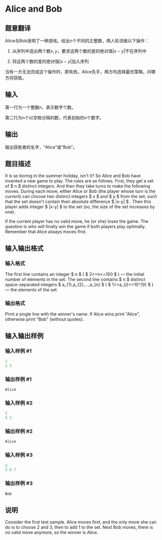 # Alice and Bob

## 题意翻译

Alice与Bob发明了一种游戏。给出n个不同的正整数，两人轮流做以下操作：

1. 从序列中选出两个数$x,y$，要求这两个数的差的绝对值$|x-y|$不在序列中

2. 将这两个数的差的绝对值$|x-y|$加入序列

当有一方无法完成这个操作时，即失败。Alice先手，两方均选择最优策略，问哪方将获胜。

## 输入

第一行为一个整数$n$，表示数字个数。

第二行为n个以空格分隔的数，代表初始的$n$个数字。

## 输出

输出获胜者的名字，“Alice”或“Bob”。

## 题目描述

It is so boring in the summer holiday, isn't it? So Alice and Bob have invented a new game to play. The rules are as follows. First, they get a set of $ n $ distinct integers. And then they take turns to make the following moves. During each move, either Alice or Bob (the player whose turn is the current) can choose two distinct integers $ x $ and $ y $ from the set, such that the set doesn't contain their absolute difference $ |x-y| $ . Then this player adds integer $ |x-y| $ to the set (so, the size of the set increases by one).

If the current player has no valid move, he (or she) loses the game. The question is who will finally win the game if both players play optimally. Remember that Alice always moves first.

## 输入输出格式

### 输入格式

The first line contains an integer $ n $ ( $ 2<=n<=100 $ ) — the initial number of elements in the set. The second line contains $ n $ distinct space-separated integers $ a_{1},a_{2},...,a_{n} $ ( $ 1<=a_{i}<=10^{9} $ ) — the elements of the set.

### 输出格式

Print a single line with the winner's name. If Alice wins print "Alice", otherwise print "Bob" (without quotes).

## 输入输出样例

### 输入样例 #1

```cpp
2
2 3

```
### 输出样例 #1

```cpp
Alice

```
### 输入样例 #2

```cpp
2
5 3

```
### 输出样例 #2

```cpp
Alice

```
### 输入样例 #3

```cpp
3
5 6 7

```
### 输出样例 #3

```cpp
Bob

```
## 说明

Consider the first test sample. Alice moves first, and the only move she can do is to choose 2 and 3, then to add 1 to the set. Next Bob moves, there is no valid move anymore, so the winner is Alice.

